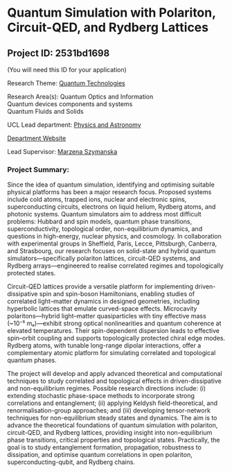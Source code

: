 # Quantum Simulation with Polariton, Circuit-QED, and Rydberg Lattices

## Project ID: **2531bd1698**
(You will need this ID for your application)

Research Theme: [Quantum Technologies](../themes/quantum-technologies.md)

Research Area(s):
Quantum Optics and Information<br />Quantum devices components and systems<br />Quantum Fluids and Solids

UCL Lead department: [Physics and Astronomy](../departments/physics-and-astronomy.md)

[Department Website](https://www.ucl.ac.uk/physics-astronomy)

Lead Supervisor: [Marzena Szymanska](https://profiles.ucl.ac.uk/18776)

### Project Summary:

Since the idea of quantum simulation, identifying and optimising suitable physical platforms has been a major research focus. Proposed systems include cold atoms, trapped ions, nuclear and electronic spins, superconducting circuits, electrons on liquid helium, Rydberg atoms, and photonic systems. Quantum simulators aim to address most difficult problems: Hubbard and spin models, quantum phase transitions, superconductivity, topological order, non-equilibrium dynamics, and questions in high-energy, nuclear physics, and cosmology. In collaboration with experimental groups in Sheffield, Paris, Lecce, Pittsburgh, Canberra, and Strasbourg, our research focuses on solid-state and hybrid quantum simulators—specifically polariton lattices, circuit-QED systems, and Rydberg arrays—engineered to realise correlated regimes and topologically protected states.

Circuit-QED lattices provide a versatile platform for implementing driven-dissipative spin and spin-boson Hamiltonians, enabling studies of correlated light–matter dynamics in designed geometries, including hyperbolic lattices that emulate curved-space effects. Microcavity polaritons—hybrid light–matter quasiparticles with tiny effective mass (~10⁻⁵ mₑ)—exhibit strong optical nonlinearities and quantum coherence at elevated temperatures. Their spin-dependent dispersion leads to effective spin–orbit coupling and supports topologically protected chiral edge modes. Rydberg atoms, with tunable long-range dipolar interactions, offer a complementary atomic platform for simulating correlated and topological quantum phases.

The project will develop and apply advanced theoretical and computational techniques to study correlated and topological effects in driven-dissipative and non-equilibrium regimes. Possible research directions include: (i) extending stochastic phase-space methods to incorporate strong correlations and entanglement; (ii) applying Keldysh field-theoretical, and renormalisation-group approaches; and (iii) developing tensor-network techniques for non-equilibrium steady states and dynamics. The aim is to advance the theoretical foundations of quantum simulation with polariton, circuit-QED, and Rydberg lattices, providing insight into non-equilibrium phase transitions, critical properties and topological states. Practically, the goal is to study entanglement formation, propagation, robustness to dissipation, and optimise quantum correlations in open polariton, superconducting-qubit, and Rydberg chains.
